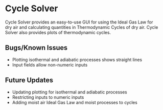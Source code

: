 # Cycle Solver

Cycle Solver provides an easy-to-use GUI for using the Ideal Gas Law for dry air and calculating quantities in Thermodynamic Cycles of dry air. Cycle Solver also provides plots of thermodynamic cycles.

## Bugs/Known Issues
* Plotting isothermal and adiabatic processes shows straight lines
* Input fields allow non-numeric inputs

## Future Updates
* Updating plotting for isothermal and adiabatic processes
* Restricting inputs to numeric inputs
* Adding moist air Ideal Gas Law and moist processes to cycles
